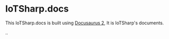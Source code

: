 # IoTSharp.docs

This IoTSharp.docs is built using [Docusaurus 2](https://docusaurus.io/), It is IoTSharp's documents.

..
